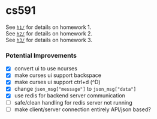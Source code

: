 # cs591

See [`h1/`](h1/) for details on homework 1.  
See [`h2/`](h2/) for details on homework 2.  
See [`h3/`](h3/) for details on homework 3.  

### Potential Improvements
- [x] convert ui to use ncurses
- [x] make curses ui support backspace
- [x] make curses ui support ctrl+d (^D)
- [x] change `json_msg["message"]` to `json_msg["data"]`
- [x] use redis for backend server communication
- [ ] safe/clean handling for redis server not running
- [ ] make client/server connection entirely API/json based?